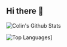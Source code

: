 ## Hi there 👋

![Colin's Github Stats](https://github-readme-stats.vercel.app/api?username=phoul&theme=dracula&show_icons=true&rank_icon=github&include_all_commits=true)

![Top Languages](https://github-readme-stats.vercel.app/api/top-langs/?username=phoul&layout=compact&theme=dracula)]
